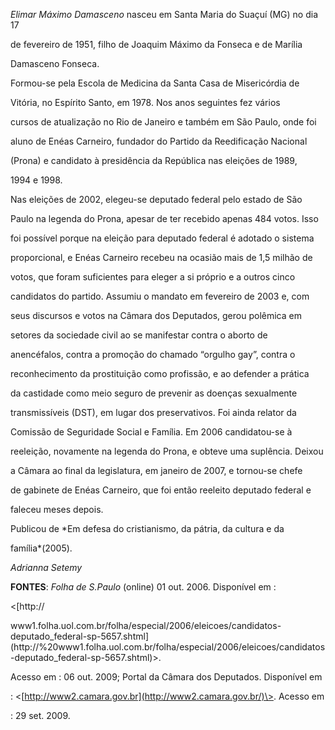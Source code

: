 

*Elimar Máximo Damasceno* nasceu em Santa Maria do Suaçuí (MG) no dia 17

de fevereiro de 1951, filho de Joaquim Máximo da Fonseca e de Marília

Damasceno Fonseca.



Formou-se pela Escola de Medicina da Santa Casa de Misericórdia de

Vitória, no Espírito Santo, em 1978. Nos anos seguintes fez vários

cursos de atualização no Rio de Janeiro e também em São Paulo, onde foi

aluno de Enéas Carneiro, fundador do Partido da Reedificação Nacional

(Prona) e candidato à presidência da República nas eleições de 1989,

1994 e 1998.



Nas eleições de 2002, elegeu-se deputado federal pelo estado de São

Paulo na legenda do Prona, apesar de ter recebido apenas 484 votos. Isso

foi possível porque na eleição para deputado federal é adotado o sistema

proporcional, e Enéas Carneiro recebeu na ocasião mais de 1,5 milhão de

votos, que foram suficientes para eleger a si próprio e a outros cinco

candidatos do partido. Assumiu o mandato em fevereiro de 2003 e, com

seus discursos e votos na Câmara dos Deputados, gerou polêmica em

setores da sociedade civil ao se manifestar contra o aborto de

anencéfalos, contra a promoção do chamado “orgulho gay”, contra o

reconhecimento da prostituição como profissão, e ao defender a prática

da castidade como meio seguro de prevenir as doenças sexualmente

transmissíveis (DST), em lugar dos preservativos. Foi ainda relator da

Comissão de Seguridade Social e Família. Em 2006 candidatou-se à

reeleição, novamente na legenda do Prona, e obteve uma suplência. Deixou

a Câmara ao final da legislatura, em janeiro de 2007, e tornou-se chefe

de gabinete de Enéas Carneiro, que foi então reeleito deputado federal e

faleceu meses depois.



Publicou de *Em defesa do cristianismo, da pátria, da cultura e da

família*(2005).



*Adrianna Setemy*



**FONTES**: *Folha de S.Paulo* (online) 01 out. 2006. Disponível em :

\<[http://

www1.folha.uol.com.br/folha/especial/2006/eleicoes/candidatos-deputado\_federal-sp-5657.shtml](http://%20www1.folha.uol.com.br/folha/especial/2006/eleicoes/candidatos-deputado_federal-sp-5657.shtml)\>.

Acesso em : 06 out. 2009; Portal da Câmara dos Deputados. Disponível em

: \<[http://www2.camara.gov.br](http://www2.camara.gov.br/)\>. Acesso em

: 29 set. 2009.

